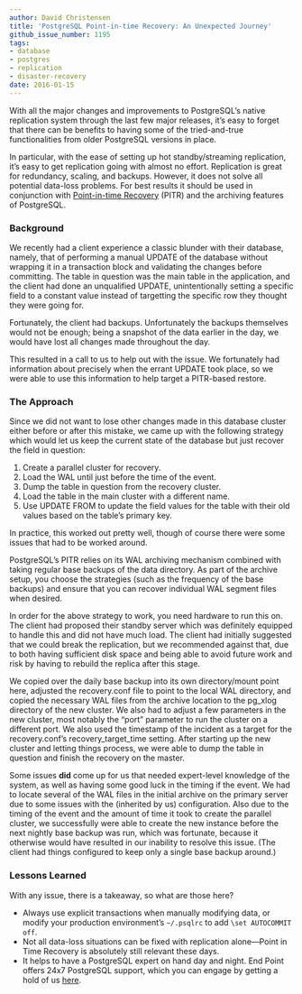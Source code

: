 ```yaml
---
author: David Christensen
title: 'PostgreSQL Point-in-time Recovery: An Unexpected Journey'
github_issue_number: 1195
tags:
- database
- postgres
- replication
- disaster-recovery
date: 2016-01-15
---
```


With all the major changes and improvements to PostgreSQL’s native replication system through the last few major releases, it’s easy to forget that there can be benefits to having some of the tried-and-true functionalities from older PostgreSQL versions in place.

In particular, with the ease of setting up hot standby/​streaming replication, it’s easy to get replication going with almost no effort. Replication is great for redundancy, scaling, and backups. However, it does not solve all potential data-loss problems. For best results it should be used in conjunction with [Point-in-time Recovery](https://www.postgresql.org/docs/current/static/continuous-archiving.html) (PITR) and the archiving features of PostgreSQL.

### Background

We recently had a client experience a classic blunder with their database, namely, that of performing a manual UPDATE of the database without wrapping it in a transaction block and validating the changes before committing. The table in question was the main table in the application, and the client had done an unqualified UPDATE, unintentionally setting a specific field to a constant value instead of targetting the specific row they thought they were going for.

Fortunately, the client had backups. Unfortunately the backups themselves would not be enough; being a snapshot of the data earlier in the day, we would have lost all changes made throughout the day.

This resulted in a call to us to help out with the issue. We fortunately had information about precisely when the errant UPDATE took place, so we were able to use this information to help target a PITR-based restore.

### The Approach

Since we did not want to lose other changes made in this database cluster either before or after this mistake, we came up with the following strategy which would let us keep the current state of the database but just recover the field in question:

1. Create a parallel cluster for recovery.
2. Load the WAL until just before the time of the event.
3. Dump the table in question from the recovery cluster.
4. Load the table in the main cluster with a different name.
5. Use UPDATE FROM to update the field values for the table with their old values based on the table’s primary key.

In practice, this worked out pretty well, though of course there were some issues that had to be worked around.

PostgreSQL’s PITR relies on its WAL archiving mechanism combined with taking regular base backups of the data directory. As part of the archive setup, you choose the strategies (such as the frequency of the base backups) and ensure that you can recover individual WAL segment files when desired.

In order for the above strategy to work, you need hardware to run this on. The client had proposed their standby server which was definitely equipped to handle this and did not have much load. The client had initially suggested that we could break the replication, but we recommended against that, due to both having sufficient disk space and being able to avoid future work and risk by having to rebuild the replica after this stage.

We copied over the daily base backup into its own directory/​mount point here, adjusted the recovery.conf file to point to the local WAL directory, and copied the necessary WAL files from the archive location to the pg_xlog directory of the new cluster. We also had to adjust a few parameters in the new cluster, most notably the “port” parameter to run the cluster on a different port. We also used the timestamp of the incident as a target for the recovery.conf’s recovery_target_time setting. After starting up the new cluster and letting things process, we were able to dump the table in question and finish the recovery on the master.

Some issues **did** come up for us that needed expert-level knowledge of the system, as well as having some good luck in the timing if the event. We had to locate several of the WAL files in the initial archive on the primary server due to some issues with the (inherited by us) configuration. Also due to the timing of the event and the amount of time it took to create the parallel cluster, we successfully were able to create the new instance before the next nightly base backup was run, which was fortunate, because it otherwise would have resulted in our inability to resolve this issue. (The client had things configured to keep only a single base backup around.)

### Lessons Learned

With any issue, there is a takeaway, so what are those here?

- Always use explicit transactions when manually modifying data, or modify your production environment’s `~/.psqlrc` to add `\set AUTOCOMMIT off`.
- Not all data-loss situations can be fixed with replication alone—​Point in Time Recovery is absolutely still relevant these days.
- It helps to have a PostgreSQL expert on hand day and night. End Point offers 24x7 PostgreSQL support, which you can engage by getting a hold of us [here](/contact/).
